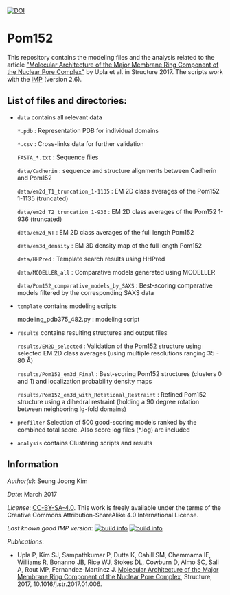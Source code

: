 [![DOI](https://zenodo.org/badge/DOI/10.5281/zenodo.1231518.svg)](https://doi.org/10.5281/zenodo.1231518)

# Pom152

This repository contains the modeling files and the analysis related to the
article ["Molecular Architecture of the Major Membrane Ring Component of the Nuclear Pore Complex"](https://www.ncbi.nlm.nih.gov/pubmed/28162953)
by Upla et al. in Structure 2017. The scripts work with the [IMP](http://salilab.org/imp) (version 2.6).

## List of files and directories:

- `data`		            contains all relevant data 
   
   `*.pdb` : Representation PDB for individual domains

   `*.csv` : Cross-links data for further validation

   `FASTA_*.txt` : Sequence files

  `data/Cadherin` : sequence and structure alignments between Cadherin and Pom152
  
  `data/em2d_T1_truncation_1-1135` : EM 2D class averages of the Pom152 1-1135 (truncated)
  
  `data/em2d_T2_truncation_1-936` : EM 2D class averages of the Pom152 1-936 (truncated)
  
  `data/em2d_WT` : EM 2D class averages of the full length Pom152
  
  `data/em3d_density` : EM 3D density map of the full length Pom152
  
  `data/HHPred` : Template search results using HHPred
  
  `data/MODELLER_all` : Comparative models generated using MODELLER
  
  `data/Pom152_comparative_models_by_SAXS` : Best-scoring comparative models filtered by the corresponding SAXS data


- `template`			                  contains modeling scripts

  modeling_pdb375_482.py  : modeling script


- `results`		                      contains resulting structures and output files

  `results/EM2D_selected` : Validation of the Pom152 structure using selected EM 2D class averages (using multiple resolutions ranging 35 - 80 Å)
  
  `results/Pom152_em3d_Final` : Best-scoring Pom152 structures (clusters 0 and 1) and localization probability density maps
  
  `results/Pom152_em3d_with_Rotational_Restraint` : Refined Pom152 structure using a dihedral restraint (holding a 90 degree rotation between neighboring Ig-fold domains)


- `prefilter`			                 Selection of 500 good-scoring models ranked by the combined total score.  Also score log files (*.log) are included

- `analysis`			                  contains Clustering scripts and results


## Information

_Author(s)_: Seung Joong Kim

_Date_: March 2017

_License_: [CC-BY-SA-4.0](https://creativecommons.org/licenses/by-sa/4.0/legalcode).
This work is freely available under the terms of the Creative Commons
Attribution-ShareAlike 4.0 International License.

_Last known good IMP version_: [![build info](https://integrativemodeling.org/systems/?sysstat=27&branch=master)](https://integrativemodeling.org/systems/) [![build info](https://integrativemodeling.org/systems/?sysstat=27&branch=develop)](https://integrativemodeling.org/systems/)

_Publications_:
 - Upla P, Kim SJ, Sampathkumar P, Dutta K, Cahill SM, Chemmama IE, Williams R, Bonanno JB, Rice WJ, Stokes DL, Cowburn D, Almo SC, Sali A, Rout MP, Fernandez-Martinez J. [Molecular Architecture of the Major Membrane Ring Component of the Nuclear Pore Complex](https://www.ncbi.nlm.nih.gov/pubmed/28162953), Structure, 2017, 10.1016/j.str.2017.01.006.
